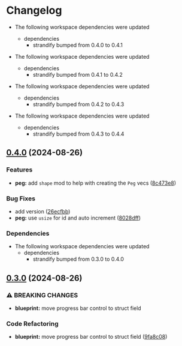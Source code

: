 # Changelog

* The following workspace dependencies were updated
  * dependencies
    * strandify bumped from 0.4.0 to 0.4.1

* The following workspace dependencies were updated
  * dependencies
    * strandify bumped from 0.4.1 to 0.4.2

* The following workspace dependencies were updated
  * dependencies
    * strandify bumped from 0.4.2 to 0.4.3

* The following workspace dependencies were updated
  * dependencies
    * strandify bumped from 0.4.3 to 0.4.4

## [0.4.0](https://github.com/loiccoyle/strandify/compare/strandify-cli-v0.3.0...strandify-cli-v0.4.0) (2024-08-26)


### Features

* **peg:** add `shape` mod to help with creating the `Peg` vecs ([8c473e8](https://github.com/loiccoyle/strandify/commit/8c473e8e71a5be31ce9cbecfddca077a8a7beacd))


### Bug Fixes

* add version ([26ecfbb](https://github.com/loiccoyle/strandify/commit/26ecfbb057e3d2a617b911be22c3e00c822bca2d))
* **peg:** use `usize` for id and auto increment ([8028dff](https://github.com/loiccoyle/strandify/commit/8028dff6db4d70a58d161421a25bc660d22e80ad))


### Dependencies

* The following workspace dependencies were updated
  * dependencies
    * strandify bumped from 0.3.0 to 0.4.0

## [0.3.0](https://github.com/loiccoyle/strandify/compare/strandify-cli-v0.2.3...strandify-cli-v0.3.0) (2024-08-26)


### ⚠ BREAKING CHANGES

* **blueprint:** move progress bar control to struct field

### Code Refactoring

* **blueprint:** move progress bar control to struct field ([9fa8c08](https://github.com/loiccoyle/strandify/commit/9fa8c08f14b7b75dbf6e866a2ebbc0775f814aa1))
